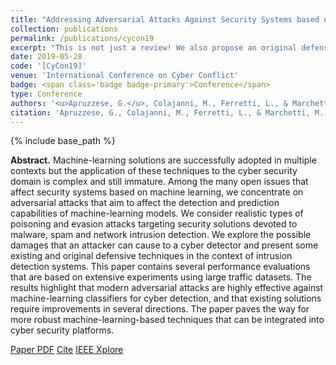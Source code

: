 ```yaml
---
title: "Addressing Adversarial Attacks Against Security Systems based on Machine Learning"
collection: publications
permalink: /publications/cycon19
excerpt: "This is not just a review! We also propose an original defense against Poisoning!"
date: 2019-05-28
code: '[CyCon19]'
venue: 'International Conference on Cyber Conflict'
badge: <span class='badge badge-primary'>Conference</span>
type: Conference
authors: '<u>Apruzzese, G.</u>, Colajanni, M., Ferretti, L., & Marchetti, M.'
citation: 'Apruzzese, G., Colajanni, M., Ferretti, L., & Marchetti, M. (2019, May). "Addressing Adversarial Attacks Against Security Systems based on Machine Learning. In <i>2019 11th International Conference on Cyber Conflict (CyCon)</i> (Vol. 900, pp. 1-18). IEEE.'
---
```

{% include base_path %}

<b>Abstract.</b> Machine-learning solutions are successfully adopted in multiple contexts but the application of these techniques to the cyber security domain is complex and still immature. Among the many open issues that affect security systems based on machine learning, we concentrate on adversarial attacks that aim to affect the detection and prediction capabilities of machine-learning models. We consider realistic types of poisoning and evasion attacks targeting security solutions devoted to malware, spam and network intrusion detection. We explore the possible damages that an attacker can cause to a cyber detector and present some existing and original defensive techniques in the context of intrusion detection systems. This paper contains several performance evaluations that are based on extensive experiments using large traffic datasets. The results highlight that modern adversarial attacks are highly effective against machine-learning classifiers for cyber detection, and that existing solutions require improvements in several directions. The paper paves the way for more robust machine-learning-based techniques that can be integrated into cyber security platforms.

<a class="btn btn-outline-primary my-1 mr-1 btn-sm" href="{{ base_path }}/files/papers/cycon19/cycon19.pdf" target="_blank" rel="noopener">Paper PDF</a> 
<a class="btn btn-outline-primary my-1 mr-1 btn-sm" href="{{ base_path }}/files/papers/cycon19/cycon19_cite.html" target="_blank" rel="noopener">Cite</a> 
<a class="btn btn-outline-primary my-1 mr-1 btn-sm" href="https://ieeexplore.ieee.org/abstract/document/8756865" target="_blank" rel="noopener">IEEE Xplore</a> 
